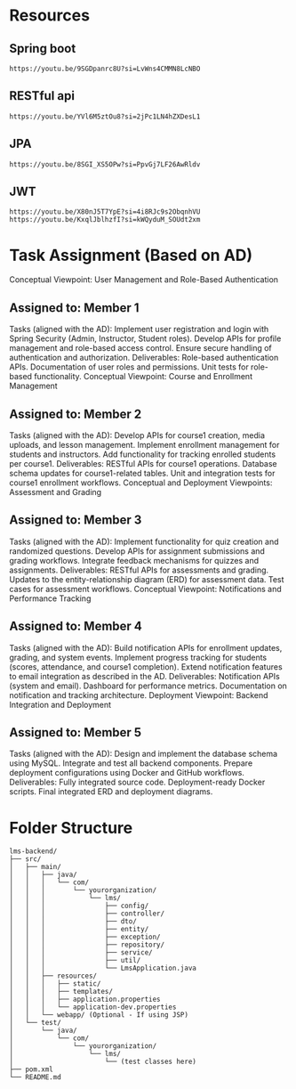 # Resources
  ## Spring boot
    https://youtu.be/9SGDpanrc8U?si=LvWns4CMMN8LcNBO
  ## RESTful api 
    https://youtu.be/YVl6M5ztOu8?si=2jPc1LN4hZXDesL1
  ## JPA
    https://youtu.be/8SGI_XS5OPw?si=PpvGj7LF26AwRldv
  ## JWT
    https://youtu.be/X80nJ5T7YpE?si=4i8RJc9s2ObqnhVU
    https://youtu.be/KxqlJblhzfI?si=kWQyduM_SOUdt2xm

# Task Assignment (Based on AD)
Conceptual Viewpoint: User Management and Role-Based Authentication

## Assigned to: Member 1
Tasks (aligned with the AD):
Implement user registration and login with Spring Security (Admin, Instructor, Student roles).
Develop APIs for profile management and role-based access control.
Ensure secure handling of authentication and authorization.
Deliverables:
Role-based authentication APIs.
Documentation of user roles and permissions.
Unit tests for role-based functionality.
Conceptual Viewpoint: Course and Enrollment Management

## Assigned to: Member 2
Tasks (aligned with the AD):
Develop APIs for course1 creation, media uploads, and lesson management.
Implement enrollment management for students and instructors.
Add functionality for tracking enrolled students per course1.
Deliverables:
RESTful APIs for course1 operations.
Database schema updates for course1-related tables.
Unit and integration tests for course1 enrollment workflows.
Conceptual and Deployment Viewpoints: Assessment and Grading

## Assigned to: Member 3
Tasks (aligned with the AD):
Implement functionality for quiz creation and randomized questions.
Develop APIs for assignment submissions and grading workflows.
Integrate feedback mechanisms for quizzes and assignments.
Deliverables:
RESTful APIs for assessments and grading.
Updates to the entity-relationship diagram (ERD) for assessment data.
Test cases for assessment workflows.
Conceptual Viewpoint: Notifications and Performance Tracking

## Assigned to: Member 4
Tasks (aligned with the AD):
Build notification APIs for enrollment updates, grading, and system events.
Implement progress tracking for students (scores, attendance, and course1 completion).
Extend notification features to email integration as described in the AD.
Deliverables:
Notification APIs (system and email).
Dashboard for performance metrics.
Documentation on notification and tracking architecture.
Deployment Viewpoint: Backend Integration and Deployment

## Assigned to: Member 5
Tasks (aligned with the AD):
Design and implement the database schema using MySQL.
Integrate and test all backend components.
Prepare deployment configurations using Docker and GitHub workflows.
Deliverables:
Fully integrated source code.
Deployment-ready Docker scripts.
Final integrated ERD and deployment diagrams.







# Folder Structure
```
lms-backend/
├── src/
│   ├── main/
│   │   ├── java/
│   │   │   └── com/
│   │   │       └── yourorganization/
│   │   │           └── lms/
│   │   │               ├── config/
│   │   │               ├── controller/
│   │   │               ├── dto/
│   │   │               ├── entity/
│   │   │               ├── exception/
│   │   │               ├── repository/
│   │   │               ├── service/
│   │   │               ├── util/
│   │   │               └── LmsApplication.java
│   │   ├── resources/
│   │   │   ├── static/
│   │   │   ├── templates/
│   │   │   ├── application.properties
│   │   │   └── application-dev.properties
│   │   └── webapp/ (Optional - If using JSP)
│   └── test/
│       └── java/
│           └── com/
│               └── yourorganization/
│                   └── lms/
│                       └── (test classes here)
├── pom.xml
└── README.md
